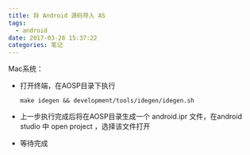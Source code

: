 ```yaml
---
title: 将 Android 源码导入 AS
tags:
  - android
date: 2017-03-28 15:37:22
categories: 笔记
---
```


Mac系统：

+ 打开终端，在AOSP目录下执行

  `make idegen && development/tools/idegen/idegen.sh`

+ 上一步执行完成后将在AOSP目录生成一个 android.ipr 文件，在android studio 中 open project ，选择该文件打开

+ 等待完成

